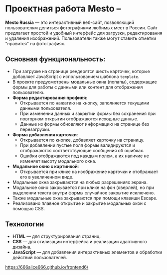 # Проектная работа Mesto –  

**Mesto Russia** — это интерактивный веб-сайт, позволяющий пользователям делиться фотографиями любимых мест в России. Сайт предлагает простой и удобный интерфейс для загрузки, редактирования и удаления изображений. Пользователи также могут ставить отметки "нравится" на фотографиях.


## Основная функциональность:

- При загрузке на странице рендерятся шесть карточек, которые добавляет JavaScript с использованием шаблона `template`.  
- В проекте предусмотрены модальные окна (попапы), содержащие формы для работы с данными или контент для отображения пользователю.  
- **Форма редактирования профиля**:  
  - Открывается по нажатию на кнопку, заполняется текущими данными пользователя.  
  - При изменении данных и закрытии формы без сохранения при повторном открытии отображаются исходные данные.  
  - Данные из формы обновляют информацию на странице без перезагрузки.  
- **Форма добавления карточки**:  
  - Открывается по кнопке, добавляет карточку на страницу.  
  - При добавлении пустые поля формы валидируются и отображаются соответствующие сообщения об ошибках.  
  - Ошибки отображаются под каждым полем, а их наличие не изменяет высоту модального окна.  
- **Модальное окно с картинкой**:  
  - Открывается при клике на изображение карточки и отображает его в увеличенном виде.  
- Модальные окна закрываются на любых разрешениях экрана.  
- Модальное окно закрывается при клике на фон (оверлей), но при выделении текста внутри формы случайное закрытие исключено. 
- Также модальные окна закрываются при помощи клавиши Escape. 
- Реализовано плавное открытие и закрытие модальных окон с помощью CSS.  

## Технологии
- **HTML** — для структурирования страниц.
- **CSS** — для стилизации интерфейса и реализации адаптивного дизайна.
- **JavaScript** — для добавления интерактивных элементов и обработки действий пользователей.


https://666alice666.github.io/frontend6/
